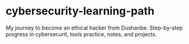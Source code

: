 # cybersecurity-learning-path
My journey to become an ethical hacker from Dushanbe. Step-by-step progress in cybersecurit, tools practice, notes, and projects.
